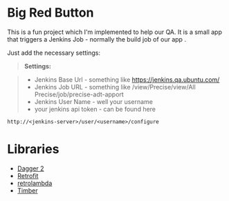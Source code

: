 Big Red Button
===================

This is  a fun project which I'm implemented to help our QA.
It is a small app that triggers a Jenkins Job - normally the build job of our app .

Just add the necessary settings:

 
> **Settings:**

> - Jenkins Base Url - something like https://jenkins.qa.ubuntu.com/
> - Jenkins Job URL - something like /view/Precise/view/All Precise/job/precise-adt-apport
> - Jenkins User Name - well your username
> - your jenkins api token - can be found here
```
http://<jenkins-server>/user/<username>/configure

```
Libraries
===================
-  [Dagger 2](http://google.github.io/dagger/)
-  [Retrofit](http://square.github.io/retrofit/)
-  [retrolambda](https://github.com/orfjackal/retrolambda)
-  [Timber](https://github.com/JakeWharton/timber)
 

